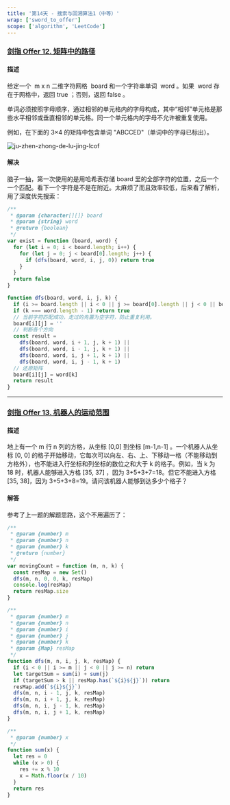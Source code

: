 ```yaml
---
title: '第14天 - 搜索与回溯算法1（中等）'
wrap: ['sword_to_offer']
scope: ['algorithm', 'LeetCode']
---
```


### [剑指 Offer 12. 矩阵中的路径](https://leetcode-cn.com/problems/ju-zhen-zhong-de-lu-jing-lcof/)

#### 描述

给定一个  m x n 二维字符网格  board 和一个字符串单词  word 。如果  word 存在于网格中，返回 true ；否则，返回 false 。

单词必须按照字母顺序，通过相邻的单元格内的字母构成，其中“相邻”单元格是那些水平相邻或垂直相邻的单元格。同一个单元格内的字母不允许被重复使用。

例如，在下面的 3×4 的矩阵中包含单词 "ABCCED"（单词中的字母已标出）。

![ju-zhen-zhong-de-lu-jing-lcof](https://assets.leetcode.com/uploads/2020/11/04/word2.jpg)

#### 解决

脑子一抽，第一次使用的是用哈希表存储 board 里的全部字符的位置，之后一个一个匹配。看下一个字符是不是在附近。太麻烦了而且效率较低，后来看了解析，用了深度优先搜索：

```javascript
/**
 * @param {character[][]} board
 * @param {string} word
 * @return {boolean}
 */
var exist = function (board, word) {
  for (let i = 0; i < board.length; i++) {
    for (let j = 0; j < board[0].length; j++) {
      if (dfs(board, word, i, j, 0)) return true
    }
  }
  return false
}

function dfs(board, word, i, j, k) {
  if (i >= board.length || i < 0 || j >= board[0].length || j < 0 || board[i][j] !== word[k]) return false
  if (k === word.length - 1) return true
  // 当前字符匹配成功，走过的先置为空字符，防止重复利用。
  board[i][j] = ''
  // 判断各个方向
  const result =
    dfs(board, word, i + 1, j, k + 1) ||
    dfs(board, word, i - 1, j, k + 1) ||
    dfs(board, word, i, j + 1, k + 1) ||
    dfs(board, word, i, j - 1, k + 1)
  // 还原矩阵
  board[i][j] = word[k]
  return result
}
```

---

### [剑指 Offer 13. 机器人的运动范围](https://leetcode-cn.com/problems/ji-qi-ren-de-yun-dong-fan-wei-lcof/)

#### 描述

地上有一个 m 行 n 列的方格，从坐标 [0,0] 到坐标 [m-1,n-1] 。一个机器人从坐标 [0, 0] 的格子开始移动，它每次可以向左、右、上、下移动一格（不能移动到方格外），也不能进入行坐标和列坐标的数位之和大于 k 的格子。例如，当 k 为 18 时，机器人能够进入方格 [35, 37] ，因为 3+5+3+7=18。但它不能进入方格 [35, 38]，因为 3+5+3+8=19。请问该机器人能够到达多少个格子？

#### 解答

参考了上一题的解题思路，这个不用遍历了：

```javascript
/**
 * @param {number} m
 * @param {number} n
 * @param {number} k
 * @return {number}
 */
var movingCount = function (m, n, k) {
  const resMap = new Set()
  dfs(m, n, 0, 0, k, resMap)
  console.log(resMap)
  return resMap.size
}

/**
 * @param {number} m
 * @param {number} n
 * @param {number} i
 * @param {number} j
 * @param {number} k
 * @param {Map} resMap
 */
function dfs(m, n, i, j, k, resMap) {
  if (i < 0 || i >= m || j < 0 || j >= n) return
  let targetSum = sum(i) + sum(j)
  if (targetSum > k || resMap.has(`${i}${j}`)) return
  resMap.add(`${i}${j}`)
  dfs(m, n, i - 1, j, k, resMap)
  dfs(m, n, i + 1, j, k, resMap)
  dfs(m, n, i, j - 1, k, resMap)
  dfs(m, n, i, j + 1, k, resMap)
}

/**
 * @param {number} x
 */
function sum(x) {
  let res = 0
  while (x > 0) {
    res += x % 10
    x = Math.floor(x / 10)
  }
  return res
}
```
